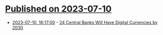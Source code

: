 # [Published on 2023-07-10](index.md)

* [2023-07-10, 16:17:00](https://news.slashdot.org/story/23/07/10/1618213/24-central-banks-will-have-digital-currencies-by-2030?utm_source=rss1.0mainlinkanon&utm_medium=feed) - [24 Central Banks Will Have Digital Currencies by 2030](https://news.slashdot.org/story/23/07/10/1618213/24-central-banks-will-have-digital-currencies-by-2030?utm_source=rss1.0mainlinkanon&utm_medium=feed)
